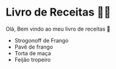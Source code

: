 # Livro de Receitas :man_cook:

Olá, Bem vindo ao meu livro de receitas :wave:

- Strogonoff de Frango
- Pavê de frango
- Torta de maça
- Feijão tropeiro

